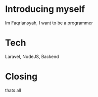 # Introducing myself
Im Faqriansyah, I want to be a programmer

# Tech
Laravel, NodeJS, Backend

# Closing 
thats all
